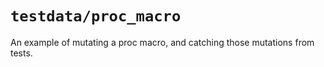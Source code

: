# `testdata/proc_macro`

An example of mutating a proc macro, and catching those mutations from tests.
